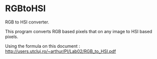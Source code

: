 # RGBtoHSI
RGB  to HSI  converter.

This program converts RGB based pixels that on any image to HSI based pixels. 

Using the formula on this document  :  http://users.utcluj.ro/~arthur/PI/Lab02/RGB_to_HSI.pdf 


